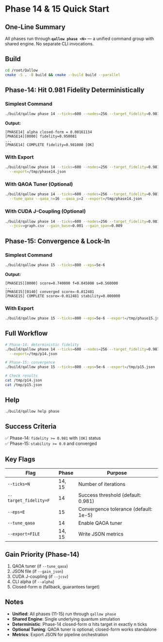 # Phase 14 & 15 Quick Start

## One-Line Summary

All phases run through **`qallow phase <N>`** — a unified command group with shared engine. No separate CLI invocations.

## Build

```bash
cd /root/Qallow
cmake -S . -B build && cmake --build build --parallel
```

## Phase-14: Hit 0.981 Fidelity Deterministically

### Simplest Command
```bash
./build/qallow phase 14 --ticks=600 --nodes=256 --target_fidelity=0.981
```

**Output:**
```
[PHASE14] alpha closed-form = 0.00161134
[PHASE14][0000] fidelity=0.950081
...
[PHASE14] COMPLETE fidelity=0.981000 [OK]
```

### With Export
```bash
./build/qallow phase 14 --ticks=600 --nodes=256 --target_fidelity=0.981 \
  --export=/tmp/phase14.json
```

### With QAOA Tuner (Optional)
```bash
./build/qallow phase 14 --ticks=600 --nodes=256 --target_fidelity=0.981 \
  --tune_qaoa --qaoa_n=16 --qaoa_p=2 --export=/tmp/phase14.json
```

### With CUDA J-Coupling (Optional)
```bash
./build/qallow phase 14 --ticks=600 --nodes=256 --target_fidelity=0.981 \
  --jcsv=graph.csv --gain_base=0.001 --gain_span=0.009
```

## Phase-15: Convergence & Lock-In

### Simplest Command
```bash
./build/qallow phase 15 --ticks=800 --eps=5e-6
```

**Output:**
```
[PHASE15][0000] score=0.740000 f=0.845000 s=0.560000
...
[PHASE15][0140] converged score=-0.012481
[PHASE15] COMPLETE score=-0.012481 stability=0.000000
```

### With Export
```bash
./build/qallow phase 15 --ticks=800 --eps=5e-6 --export=/tmp/phase15.json
```

## Full Workflow

```bash
# Phase-14: deterministic fidelity
./build/qallow phase 14 --ticks=600 --nodes=256 --target_fidelity=0.981 \
  --export=/tmp/p14.json

# Phase-15: convergence
./build/qallow phase 15 --ticks=800 --eps=5e-6 --export=/tmp/p15.json

# Check results
cat /tmp/p14.json
cat /tmp/p15.json
```

## Help

```bash
./build/qallow help phase
```

## Success Criteria

✅ Phase-14: `fidelity >= 0.981` with `[OK]` status  
✅ Phase-15: `stability >= 0.0` and converged

## Key Flags

| Flag | Phase | Purpose |
|------|-------|---------|
| `--ticks=N` | 14, 15 | Number of iterations |
| `--target_fidelity=F` | 14 | Success threshold (default: 0.981) |
| `--eps=E` | 15 | Convergence tolerance (default: 1e-5) |
| `--tune_qaoa` | 14 | Enable QAOA tuner |
| `--export=FILE` | 14, 15 | Write JSON metrics |

## Gain Priority (Phase-14)

1. QAOA tuner (if `--tune_qaoa`)
2. JSON file (if `--gain_json`)
3. CUDA J-coupling (if `--jcsv`)
4. CLI alpha (if `--alpha`)
5. Closed-form α (fallback, guarantees target)

## Notes

- **Unified**: All phases (11-15) run through `qallow phase`
- **Shared Engine**: Single underlying quantum simulation
- **Deterministic**: Phase-14 closed-form α hits target in exactly n ticks
- **Optional Tuning**: QAOA tuner is optional; closed-form works standalone
- **Metrics**: Export JSON for pipeline orchestration

